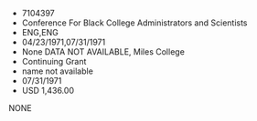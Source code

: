 * 7104397
* Conference For Black College Administrators and Scientists
* ENG,ENG
* 04/23/1971,07/31/1971
* None   DATA NOT AVAILABLE, Miles College
* Continuing Grant
*   name not available
* 07/31/1971
* USD 1,436.00

NONE